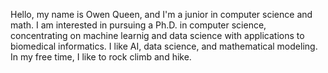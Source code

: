 Hello, my name is Owen Queen, and I'm a junior in computer science and math. I am interested in pursuing a Ph.D. in computer science, concentrating on machine learnig and data science with applications to biomedical informatics. I like AI, data science, and mathematical modeling. In my free time, I like to rock climb and hike.
